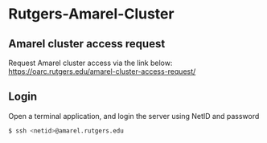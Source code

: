 # Rutgers-Amarel-Cluster

## Amarel cluster access request
Request Amarel cluster access via the link below:  
https://oarc.rutgers.edu/amarel-cluster-access-request/

## Login
Open a terminal application, and login the server using NetID and password

```bash
$ ssh <netid>@amarel.rutgers.edu
```

